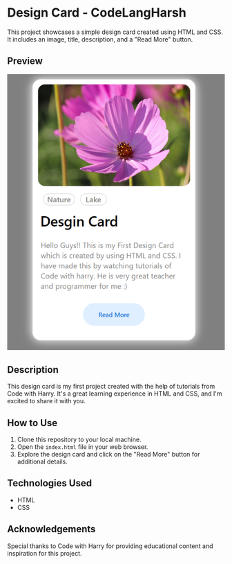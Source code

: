 # Design Card - CodeLangHarsh

This project showcases a simple design card created using HTML and CSS. It includes an image, title, description, and a "Read More" button.

## Preview

![Design Card](image.png)

## Description

This design card is my first project created with the help of tutorials from Code with Harry. It's a great learning experience in HTML and CSS, and I'm excited to share it with you.

## How to Use

1. Clone this repository to your local machine.
2. Open the `index.html` file in your web browser.
3. Explore the design card and click on the "Read More" button for additional details.

## Technologies Used

- HTML
- CSS

## Acknowledgements

Special thanks to Code with Harry for providing educational content and inspiration for this project.
